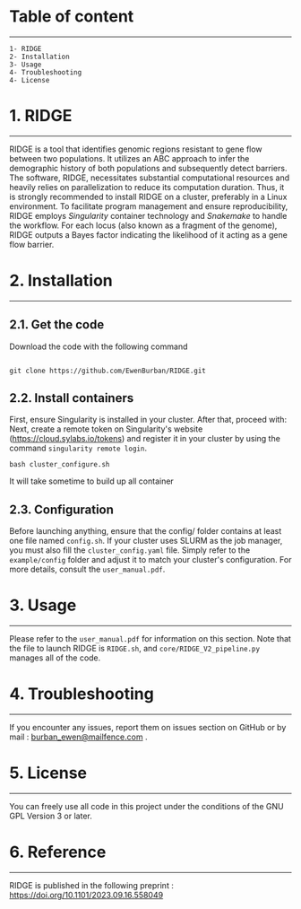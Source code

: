 # Table of content
---

	1- RIDGE
	2- Installation
	3- Usage
	4- Troubleshooting
	4- License
# 1. RIDGE
---

RIDGE is a tool that identifies genomic regions resistant to gene flow between two populations. It utilizes an ABC approach to infer the demographic history of both populations and subsequently detect barriers. The software, RIDGE, necessitates substantial computational resources and heavily relies on parallelization to reduce its computation duration. Thus, it is strongly recommended to install RIDGE on a cluster, preferably in a Linux environment. To facilitate program management and ensure reproducibility, RIDGE employs *Singularity* container technology and *Snakemake* to handle the workflow. 
For each locus (also known as a fragment of the genome), RIDGE outputs a Bayes factor indicating the likelihood of it acting as a gene flow barrier.
# 2. Installation
---

## 2.1. Get the code

Download the code with the following command 

```

git clone https://github.com/EwenBurban/RIDGE.git

```

## 2.2. Install containers

First, ensure Singularity is installed in your cluster. After that, proceed with: Next, create a remote token on Singularity's website (https://cloud.sylabs.io/tokens) and register it in your cluster by using the command `singularity remote login`.  

```
bash cluster_configure.sh
```

It will take sometime to build up all container

## 2.3. Configuration

Before launching anything, ensure that the config/ folder contains at least one file named `config.sh`. If your cluster uses SLURM as the job manager, you must also fill the `cluster_config.yaml` file. Simply refer to the `example/config` folder and adjust it to match your cluster's configuration. 
For more details, consult the `user_manual.pdf`.

# 3. Usage
---
Please refer to the `user_manual.pdf` for information on this section. Note that the file to launch RIDGE is `RIDGE.sh`, and `core/RIDGE_V2_pipeline.py` manages all of the code.

# 4. Troubleshooting
---

If you encounter any issues, report them on issues section on GitHub or by mail : burban_ewen@mailfence.com .

# 5. License
---

You can freely use all code in this project under the conditions of the GNU GPL Version 3 or later.

# 6. Reference
---

RIDGE is published in the following preprint : https://doi.org/10.1101/2023.09.16.558049

